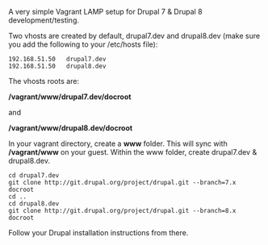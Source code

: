 A very simple Vagrant LAMP setup for Drupal 7 & Drupal 8 development/testing.

Two vhosts are created by default, drupal7.dev and drupal8.dev (make sure you add the following to your /etc/hosts file):

```
192.168.51.50	drupal7.dev
192.168.51.50	drupal8.dev
```

The vhosts roots are:

**/vagrant/www/drupal7.dev/docroot**

and

**/vagrant/www/drupal8.dev/docroot**

In your vagrant directory, create a **www** folder.
This will sync with **/vagrant/www** on your guest.
Within the www folder, create drupal7.dev &amp; drupal8.dev.

```
cd drupal7.dev
git clone http://git.drupal.org/project/drupal.git --branch=7.x docroot
cd ..
cd drupal8.dev
git clone http://git.drupal.org/project/drupal.git --branch=8.x docroot
```

Follow your Drupal installation instructions from there.

